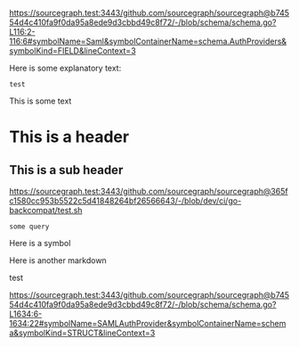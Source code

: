 https://sourcegraph.test:3443/github.com/sourcegraph/sourcegraph@b74554d4c410fa9f0da95a8ede9d3cbbd49c8f72/-/blob/schema/schema.go?L116:2-116:6#symbolName=Saml&symbolContainerName=schema.AuthProviders&symbolKind=FIELD&lineContext=3

Here is some explanatory text:

```sourcegraph
test
```

This is some text

# This is a header

## This is a sub header

https://sourcegraph.test:3443/github.com/sourcegraph/sourcegraph@365fc1580cc953b5522c5d41848264bf26566643/-/blob/dev/ci/go-backcompat/test.sh

```sourcegraph
some query
```

Here is a symbol

Here is another markdown

test

https://sourcegraph.test:3443/github.com/sourcegraph/sourcegraph@b74554d4c410fa9f0da95a8ede9d3cbbd49c8f72/-/blob/schema/schema.go?L1634:6-1634:22#symbolName=SAMLAuthProvider&symbolContainerName=schema&symbolKind=STRUCT&lineContext=3
